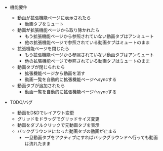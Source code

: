 - 機能要件
    - 動画が拡張機能ページに表示されたら
        - 動画タブをミュート
    - 動画が拡張機能ページから取り除かれたら
        - もう拡張機能ページから参照されていない動画タブはアンミュート
        - 他の拡張機能ページで参照されている動画タブはミュートのまま
    - 拡張機能ページを閉じたら 
        - もう拡張機能ページから参照されていない動画タブはアンミュート 
        - 他の拡張機能ページで参照されている動画タブはミュートのまま
    - 動画タブが閉じられたら
        - 拡張機能ページから動画を消す
        - 動画一覧を自動的に拡張機能ページへsyncする
    - 動画タブが追加されたら
        - 動画一覧を自動的に拡張機能ページへsyncする

- TODO/バグ
    - 動画をD&Dでレイアウト変更
    - グリッドをドラッグでグリッドサイズ変更
    - 動画をダブルクリックで元動画タブを表示
    - バックグラウンドになった動画タブの動画が止まる
        - 一旦動画タブをアクティブにすればバックグラウンドへ行っても動画は流れたまま